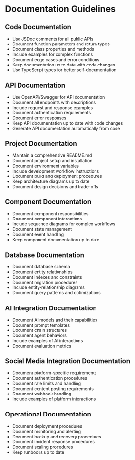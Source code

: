 # Documentation Guidelines

## Code Documentation

- Use JSDoc comments for all public APIs
- Document function parameters and return types
- Document class properties and methods
- Include examples for complex functions
- Document edge cases and error conditions
- Keep documentation up to date with code changes
- Use TypeScript types for better self-documentation

## API Documentation

- Use OpenAPI/Swagger for API documentation
- Document all endpoints with descriptions
- Include request and response examples
- Document authentication requirements
- Document error responses
- Keep API documentation up to date with code changes
- Generate API documentation automatically from code

## Project Documentation

- Maintain a comprehensive README.md
- Document project setup and installation
- Document environment variables
- Include development workflow instructions
- Document build and deployment procedures
- Keep architecture diagrams up to date
- Document design decisions and trade-offs

## Component Documentation

- Document component responsibilities
- Document component interactions
- Include sequence diagrams for complex workflows
- Document state management
- Document event handling
- Keep component documentation up to date

## Database Documentation

- Document database schema
- Document entity relationships
- Document indexes and constraints
- Document migration procedures
- Include entity-relationship diagrams
- Document query patterns and optimizations

## AI Integration Documentation

- Document AI models and their capabilities
- Document prompt templates
- Document chain structures
- Document agent behaviors
- Include examples of AI interactions
- Document evaluation metrics

## Social Media Integration Documentation

- Document platform-specific requirements
- Document authentication procedures
- Document rate limits and handling
- Document content posting requirements
- Document webhook handling
- Include examples of platform interactions

## Operational Documentation

- Document deployment procedures
- Document monitoring and alerting
- Document backup and recovery procedures
- Document incident response procedures
- Document scaling procedures
- Keep runbooks up to date

